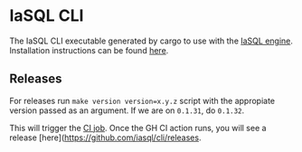 # IaSQL CLI

The IaSQL CLI executable generated by cargo to use with the [IaSQL engine](https://github.com/iasql/iasql-engine). Installation instructions can be found [here](https://docs.iasql.com/install/).

## Releases

For releases run `make version version=x.y.z` script with the appropiate version passed as an argument. If we are on `0.1.31`, do `0.1.32`.

This will trigger the [CI job](https://github.com/iasql/cli/blob/main/.github/workflows/release.yml). Once the GH CI action runs, you will see a release [here](https://github.com/iasql/cli/releases.